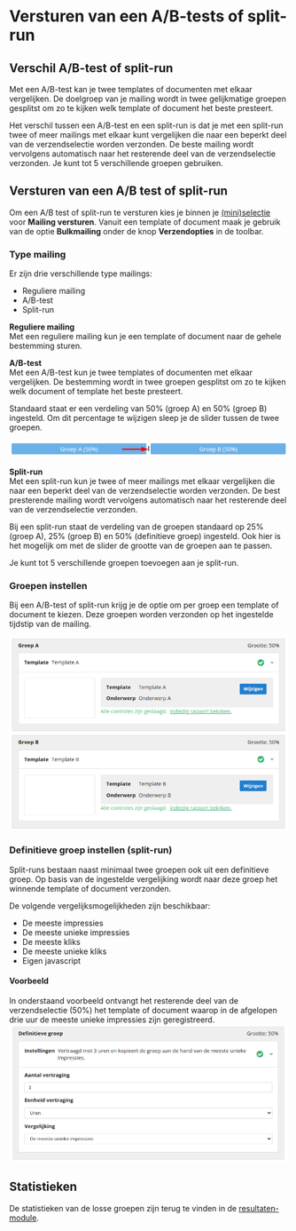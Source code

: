 # Versturen van een A/B-tests of split-run

## Verschil A/B-test of split-run 
Met een A/B-test kan je twee templates of documenten met elkaar vergelijken. De doelgroep van je mailing wordt in twee gelijkmatige groepen gesplitst om zo te kijken welk template of document het beste presteert.

Het verschil tussen een A/B-test en een split-run is dat je met een split-run twee of meer mailings met elkaar kunt vergelijken die naar een beperkt deel van de verzendselectie worden verzonden. De beste mailing wordt vervolgens automatisch naar het resterende deel van de verzendselectie verzonden. Je kunt tot 5 verschillende groepen gebruiken.

## Versturen van een A/B test of split-run
Om een A/B test of split-run te versturen kies je binnen je [(mini)selectie](https://ms.copernica.com/#/profiles/) voor **Mailing versturen**. 
Vanuit een template of document maak je gebruik van de optie **Bulkmailing** onder de knop **Verzendopties** in de toolbar.

### Type mailing
Er zijn drie verschillende type mailings:
- Reguliere mailing
- A/B-test
- Split-run

**Reguliere mailing**  
Met een reguliere mailing kun je een template of document naar de gehele bestemming sturen.

**A/B-test**  
Met een A/B-test kun je twee templates of documenten met elkaar vergelijken. De bestemming wordt in twee groepen gesplitst om zo te kijken welk document of template het beste presteert.

Standaard staat er een verdeling van 50% (groep A) en 50% (groep B) ingesteld. Om dit percentage te wijzigen sleep je de slider tussen de twee groepen.

![Slider](../images/nl/slider.png)

**Split-run**   
Met een split-run kun je twee of meer mailings met elkaar vergelijken die naar een beperkt deel van de verzendselectie worden verzonden. De best presterende mailing wordt vervolgens automatisch naar het resterende deel van de verzendselectie verzonden.

Bij een split-run staat de verdeling van de groepen standaard op 25% (groep A), 25% (groep B) en 50% (definitieve groep) ingesteld. Ook hier is het mogelijk om met de slider de grootte van de groepen aan te passen. 

Je kunt tot 5 verschillende groepen toevoegen aan je split-run.

### Groepen instellen
Bij een A/B-test of split-run krijg je de optie om per groep een template of document te kiezen. Deze groepen worden verzonden op het ingestelde tijdstip van de mailing.

![Voorbeeld van groepen](../images/nl/emaileditor_groepen.png)

### Definitieve groep instellen (split-run)
Split-runs bestaan naast minimaal twee groepen ook uit een definitieve groep. Op basis van de ingestelde vergelijking wordt naar deze groep het winnende template of document verzonden.  

De volgende vergelijksmogelijkheden zijn beschikbaar:
- De meeste impressies
- De meeste unieke impressies
- De meeste kliks
- De meeste unieke kliks
- Eigen javascript

#### Voorbeeld
In onderstaand voorbeeld ontvangt het resterende deel van de verzendselectie (50%) het template of document waarop in de afgelopen drie uur de meeste unieke impressies zijn geregistreerd.
![Voorbeeld van definitieve groep](../images/nl/definitievegroep.png)

## Statistieken
De statistieken van de losse groepen zijn terug te vinden in de [resultaten-module](https://ms.copernica.com/#/results/sentmailings).
